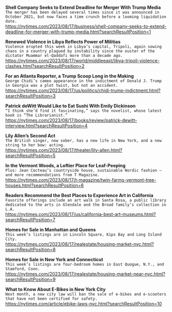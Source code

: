 **Shell Company Seeks to Extend Deadline for Merger With Trump Media**\
`The merger has been delayed several times since it was announced in October 2021, but now faces a time crunch before a looming liquidation date.`\
https://nytimes.com/2023/08/17/business/shell-company-seeks-to-extend-deadline-for-merger-with-trump-media.html?searchResultPosition=1

**Renewed Violence in Libya Reflects Power of Militias**\
`Violence erupted this week in Libya’s capital, Tripoli, again sowing chaos in a country plagued by instability since the ouster of the dictator Muammar el-Qaddafi more than a decade ago.`\
https://nytimes.com/2023/08/17/world/middleeast/libya-tripoli-violence-clashes.html?searchResultPosition=2

**For an Atlanta Reporter, a Trump Scoop Long in the Making**\
`George Chidi’s cameo appearance in the indictment of Donald J. Trump in Georgia was a plot twist, but not an accident.`\
https://nytimes.com/2023/08/17/us/politics/chidi-trump-indictment.html?searchResultPosition=3

**Patrick deWitt Would Like to Eat Sushi With Emily Dickinson**\
`“I think she’d find it fascinating,” says the novelist, whose latest book is “The Librarianist.”`\
https://nytimes.com/2023/08/17/books/review/patrick-dewitt-interview.html?searchResultPosition=4

**Lily Allen’s Second Act**\
`The British singer, now sober, has a new life in New York, and a new string to her bow: acting.`\
https://nytimes.com/2023/08/17/theater/lily-allen.html?searchResultPosition=5

**In the Vermont Woods, a Loftier Place for Leaf-Peeping**\
`Plus: Jean Cocteau’s countryside house, sustainable Nordic fashion — and more recommendations from T Magazine.`\
https://nytimes.com/2023/08/17/t-magazine/twin-farms-vermont-tree-houses.html?searchResultPosition=6

**Readers Recommend the Best Places to Experience Art in California**\
`Favorite offerings include an art walk in Santa Rosa, a public library dedicated to the arts in Glendale and the Broad family’s collection in L.A.`\
https://nytimes.com/2023/08/17/us/california-best-art-museums.html?searchResultPosition=7

**Homes for Sale in Manhattan and Queens**\
`This week’s listings are in Lincoln Square, Kips Bay and Long Island City.`\
https://nytimes.com/2023/08/17/realestate/housing-market-nyc.html?searchResultPosition=8

**Homes for Sale in New York and Connecticut**\
`This week’s listings are four-bedroom homes in East Quogue, N.Y., and Stamford, Conn.`\
https://nytimes.com/2023/08/17/realestate/housing-market-near-nyc.html?searchResultPosition=9

**What to Know About E-Bikes in New York City**\
`Next month, a new city law will ban the sale of e-bikes and e-scooters that have not been certified for safety.`\
https://nytimes.com/article/ebike-laws-nyc.html?searchResultPosition=10

